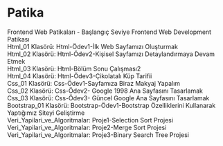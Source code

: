 # Patika 
Frontend Web Patikaları - Başlangıç Seviye Frontend Web Development Patikası
<br>
Html_01 Klasörü: Html-Ödev1-İlk Web Sayfamızı Oluşturmak
<br>
Html_02 Klasörü: Html-Ödev2-Kişisel Sayfamızı Detaylandırmaya Devam Etmek
<br>
Html_03 Klasörü: Html-Bölüm Sonu Çalışması2
<br>
Html_04 Klasörü: Html-Ödev3-Çikolatalı Küp Tarifii
<br>
Css_01 Klasörü: Css-Ödev1-Sayfamıza Biraz Makyaj Yapalım  
Css_02 Klasörü: Css-Ödev2- Google 1998 Ana Sayfasını Tasarlamak
<br>
Css_03 Klasörü: Css-Ödev3- Güncel Google Ana Sayfasını Tasarlamak
<br>
Bootstrap_01 Klasörü: Bootstrap-Ödev1-Bootstrap Özelliklerini Kullanarak Yaptığımız Siteyi Geliştirme
<br>
Veri_Yapilari_ve_Algoritmalar: Proje1-Selection Sort Projesi
<br>
Veri_Yapilari_ve_Algoritmalar: Proje2-Merge Sort Projesi
<br>
Veri_Yapilari_ve_Algoritmalar: Proje3-Binary Search Tree Projesi